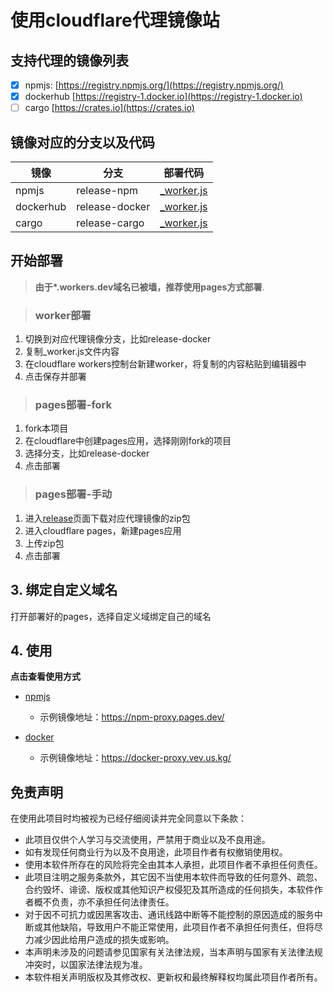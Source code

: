 # 使用cloudflare代理镜像站

## 支持代理的镜像列表

-   [x] npmjs: [https://registry.npmjs.org/](https://registry.npmjs.org/)
-   [x] dockerhub [https://registry-1.docker.io](https://registry-1.docker.io)
-   [ ] cargo [https://crates.io](https://crates.io)

## 镜像对应的分支以及代码

| 镜像      | 分支           | 部署代码                                                                                      |
| --------- | -------------- | --------------------------------------------------------------------------------------------- |
| npmjs     | release-npm    | [\_worker.js](https://github.com/jwyGithub/cloudflare-workers/blob/release-npm/_worker.js)    |
| dockerhub | release-docker | [\_worker.js](https://github.com/jwyGithub/cloudflare-workers/blob/release-docker/_worker.js) |
| cargo     | release-cargo  | [\_worker.js](https://github.com/jwyGithub/cloudflare-workers/blob/release-cargo/_worker.js)  |

## 开始部署

> **由于\*.workers.dev域名已被墙，推荐使用pages方式部署**.

> ### worker部署

1. 切换到对应代理镜像分支，比如release-docker
2. 复制\_worker.js文件内容
3. 在cloudflare workers控制台新建worker，将复制的内容粘贴到编辑器中
4. 点击保存并部署

> ### pages部署-fork

1. fork本项目
2. 在cloudflare中创建pages应用，选择刚刚fork的项目
3. 选择分支，比如release-docker
4. 点击部署

> ### pages部署-手动

1. 进入[release](https://github.com/jwyGithub/cloudflare-workers/releases)页面下载对应代理镜像的zip包
2. 进入cloudflare pages，新建pages应用
3. 上传zip包
4. 点击部署

## 3. 绑定自定义域名

打开部署好的pages，选择自定义域绑定自己的域名

## 4. 使用

**点击查看使用方式**

-   [npmjs](https://github.com/jwyGithub/cloudflare-workers/tree/main/packages/npm-proxy)

    -   示例镜像地址：https://npm-proxy.pages.dev/

-   [docker](https://github.com/jwyGithub/cloudflare-workers/tree/main/packages/docker-proxy)

    -   示例镜像地址：https://docker-proxy.vev.us.kg/

## 免责声明

在使用此项目时均被视为已经仔细阅读并完全同意以下条款：

-   此项目仅供个人学习与交流使用，严禁用于商业以及不良用途。
-   如有发现任何商业行为以及不良用途，此项目作者有权撤销使用权。
-   使用本软件所存在的风险将完全由其本人承担，此项目作者不承担任何责任。
-   此项目注明之服务条款外，其它因不当使用本软件而导致的任何意外、疏忽、合约毁坏、诽谤、版权或其他知识产权侵犯及其所造成的任何损失，本软件作者概不负责，亦不承担任何法律责任。
-   对于因不可抗力或因黑客攻击、通讯线路中断等不能控制的原因造成的服务中断或其他缺陷，导致用户不能正常使用，此项目作者不承担任何责任，但将尽力减少因此给用户造成的损失或影响。
-   本声明未涉及的问题请参见国家有关法律法规，当本声明与国家有关法律法规冲突时，以国家法律法规为准。
-   本软件相关声明版权及其修改权、更新权和最终解释权均属此项目作者所有。
